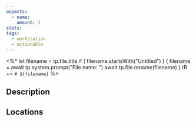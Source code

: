 ```yaml
---
aspects: 
  - name: 
    amount: 1
slots: 
tags: 
  - workstation
  - actionable
---
```


<%*
let filename = tp.file.title
if ( filename.startsWith("Untitled") ) {
  filename = await tp.system.prompt("File name: ")
  await tp.file.rename(filename)
} 
tR += `# ${filename}`
%>

## Description

## Locations